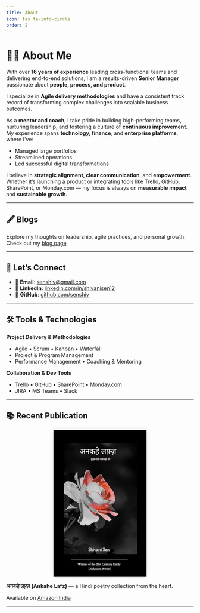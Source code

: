 ```yaml
---
title: About
icon: fas fa-info-circle
order: 2
---
```


# 👩‍💼 About Me

With over **16 years of experience** leading cross-functional teams and delivering end-to-end solutions, I am a results-driven **Senior Manager** passionate about **people, process, and product**.

I specialize in **Agile delivery methodologies** and have a consistent track record of transforming complex challenges into scalable business outcomes.

As a **mentor and coach**, I take pride in building high-performing teams, nurturing leadership, and fostering a culture of **continuous improvement**. My experience spans **technology, finance**, and **enterprise platforms**, where I’ve:

- Managed large portfolios  
- Streamlined operations  
- Led successful digital transformations  

I believe in **strategic alignment, clear communication**, and **empowerment**. Whether it’s launching a product or integrating tools like Trello, GitHub, SharePoint, or Monday.com — my focus is always on **measurable impact** and **sustainable growth**.

---

## 🖋 Blogs

Explore my thoughts on leadership, agile practices, and personal growth:  
Check out my [blog page](/tabs/blogs/)

---

## 🤝 Let’s Connect

- 📧 **Email**: [senshiv@gmail.com](mailto:senshiv@gmail.com)  
- 🔗 **LinkedIn**: [linkedin.com/in/shivanisen12](https://linkedin.com/in/shivanisen12)  
- 🐙 **GitHub**: [github.com/senshiv](https://github.com/senshiv)

---

## 🛠 Tools & Technologies

**Project Delivery & Methodologies**  
- Agile • Scrum • Kanban • Waterfall  
- Project & Program Management  
- Performance Management • Coaching & Mentoring  

**Collaboration & Dev Tools**  
- Trello • GitHub • SharePoint • Monday.com  
- JIRA • MS Teams • Slack

---
## 📚 Recent Publication

<p align="center">
  <a href="https://www.amazon.in/dp/9369545085" target="_blank">
    <img src="/assets/img/book.png" alt="अनकहे लफ़्ज़ Book Cover" width="250" style="box-shadow: 0 0 10px rgba(0,0,0,0.2);" />
  </a>
</p>

**अनकहे लफ़्ज़ (Ankahe Lafz)** — a Hindi poetry collection from the heart.

Available on [Amazon India](https://www.amazon.in/dp/9369545085)

---